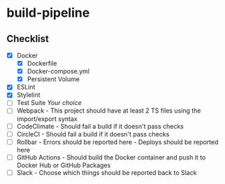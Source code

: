 # build-pipeline

## Checklist

- [x] Docker
  - [x] Dockerfile
  - [x] Docker-compose.yml
  - [x] Persistent Volume
- [x] ESLint
- [x] Stylelint
- [ ] Test Suite _Your choice_
- [ ] Webpack - This project should have at least 2 TS files using the import/export syntax
- [ ] CodeClimate - Should fail a build if it doesn't pass checks
- [ ] CircleCI - Should fail a build if it doesn't pass checks
- [ ] Rollbar - Errors should be reported here - Deploys should be reported here
- [ ] GitHub Actions - Should build the Docker container and push it to Docker Hub or GitHub Packages
- [ ] Slack - Choose which things should be reported back to Slack
